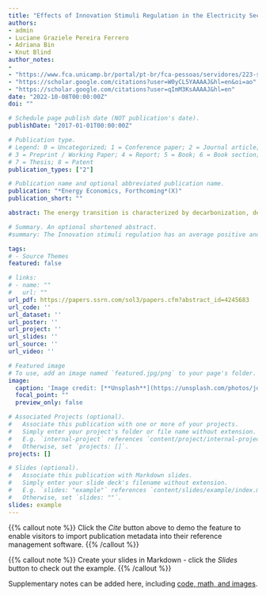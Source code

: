 ```yaml
---
title: "Effects of Innovation Stimuli Regulation in the Electricity Sector: A quantitative study on European countries"
authors:
- admin
- Luciane Graziele Pereira Ferrero
- Adriana Bin
- Knut Blind
author_notes:
- 
- "https://www.fca.unicamp.br/portal/pt-br/fca-pessoas/servidores/223-servidores-ensino/54-luciane-graziele-pereira.html"
- "https://scholar.google.com/citations?user=W0yCL5YAAAAJ&hl=en&oi=ao"
- "https://scholar.google.com/citations?user=qImM3KsAAAAJ&hl=en"
date: "2022-10-08T00:00:00Z"
doi: ""

# Schedule page publish date (NOT publication's date).
publishDate: "2017-01-01T00:00:00Z"

# Publication type.
# Legend: 0 = Uncategorized; 1 = Conference paper; 2 = Journal article;
# 3 = Preprint / Working Paper; 4 = Report; 5 = Book; 6 = Book section;
# 7 = Thesis; 8 = Patent
publication_types: ["2"]

# Publication name and optional abbreviated publication name.
publication: "*Energy Economics, Forthcoming*(X)"
publication_short: ""

abstract: The energy transition is characterized by decarbonization, decentralization, and digitalization trends in the electricity sector, increasing the demand for novel technologies and innovation. Nevertheless, there are still challenges in the electricity sector to provide proper innovation incentives, often attributed to the slow technological dynamics of the sector and its regulated nature. As a response to insufficient levels of innovation, numerous European countries introduced innovation-stimuli regulations in the electricity sector during the second half of the 2000s. To evaluate the impact of these regulations on innovation, we employed a difference-in-differences (DiD) model on a panel data set with 21 European countries covering the period from 1991 to 2016, using patents as a dependent variable. In addition to the canonical DiD, we performed group-specific treatment effects to estimate the difference among the “early adopters” and “late adopters” countries of innovation-stimuli regulation. We find that the introduction of innovation-stimuli regulation has positively impacted patenting activities in the electricity sector, especially among the “early adopters”. These results suggest that innovation-stimuli regulation can be an important regulatory tool to foster further innovation that is required to complete the energy transition.

# Summary. An optional shortened abstract.
#summary: The Innovation stimuli regulation has an average positive and significant impact on patents, but early adopters seem to benefit more from the innovation-stimuli regulations than late-adopters. Our findings are aligned with the positive impact of R&D investments on innovation outputs

tags:
# - Source Themes
featured: false

# links:
# - name: ""
#   url: ""
url_pdf: https://papers.ssrn.com/sol3/papers.cfm?abstract_id=4245683
url_code: ''
url_dataset: ''
url_poster: ''
url_project: ''
url_slides: ''
url_source: ''
url_video: ''

# Featured image
# To use, add an image named `featured.jpg/png` to your page's folder. 
image:
  caption: 'Image credit: [**Unsplash**](https://unsplash.com/photos/jdD8gXaTZsc)'
  focal_point: ""
  preview_only: false

# Associated Projects (optional).
#   Associate this publication with one or more of your projects.
#   Simply enter your project's folder or file name without extension.
#   E.g. `internal-project` references `content/project/internal-project/index.md`.
#   Otherwise, set `projects: []`.
projects: []

# Slides (optional).
#   Associate this publication with Markdown slides.
#   Simply enter your slide deck's filename without extension.
#   E.g. `slides: "example"` references `content/slides/example/index.md`.
#   Otherwise, set `slides: ""`.
slides: example
---
```


{{% callout note %}}
Click the *Cite* button above to demo the feature to enable visitors to import publication metadata into their reference management software.
{{% /callout %}}

{{% callout note %}}
Create your slides in Markdown - click the *Slides* button to check out the example.
{{% /callout %}}

Supplementary notes can be added here, including [code, math, and images](https://wowchemy.com/docs/writing-markdown-latex/).
